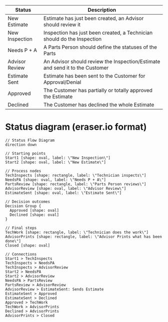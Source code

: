 | Status | Description |
|--------|-------------|
| New Estimate | Estimate has just been created, an Advisor should review it |
| New Inspection | Inspection has just been created, a Technician should do the Inspection |
| Needs P + A | A Parts Person should define the statuses of the Parts |
| Advisor Review | An Advisor should review the Inspection/Estimate and send it to the Customer |
| Estimate Sent | Estimate has been sent to the Customer for Approval/Denial |
| Approved | The Customer has partially or totally approved the Estimate |
| Declined | The Customer has declined the whole Estimate |

# Status diagram (eraser.io format)

```
// Status Flow Diagram
direction down

// Starting points
Start1 [shape: oval, label: \"New Inspection\"]
Start2 [shape: oval, label: \"New Estimate\"]

// Process nodes
TechInspects [shape: rectangle, label: \"Technician inspects\"]
NeedsPA [shape: oval, label: \"Needs P + A\"]
PartsReview [shape: rectangle, label: \"Parts Person reviews\"]
AdvisorReview [shape: oval, label: \"Advisor Review\"]
EstimateSent [shape: oval, label: \"Estimate Sent\"]

// Decision outcomes
Decision Group {
  Approved [shape: oval]
  Declined [shape: oval]
}

// Final steps
TechWork [shape: rectangle, label: \"Technician does the work\"]
AdvisorPrints [shape: rectangle, label: \"Advisor Prints what has been done\"]
Closed [shape: oval]

// Connections
Start1 > TechInspects
TechInspects > NeedsPA
TechInspects > AdvisorReview
Start2 > NeedsPA
Start2 > AdvisorReview
NeedsPA > PartsReview
PartsReview > AdvisorReview
AdvisorReview > EstimateSent: Sends Estimate
EstimateSent > Approved
EstimateSent > Declined
Approved > TechWork
TechWork > AdvisorPrints
Declined > AdvisorPrints
AdvisorPrints > Closed
```